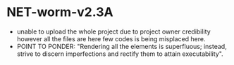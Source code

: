 # NET-worm-v2.3A
- unable to upload the whole project due to project owner credibility however all the files are here few codes is being misplaced here.
- POINT TO PONDER: "Rendering all the elements is superfluous; instead, strive to discern imperfections and rectify them to attain executability".
